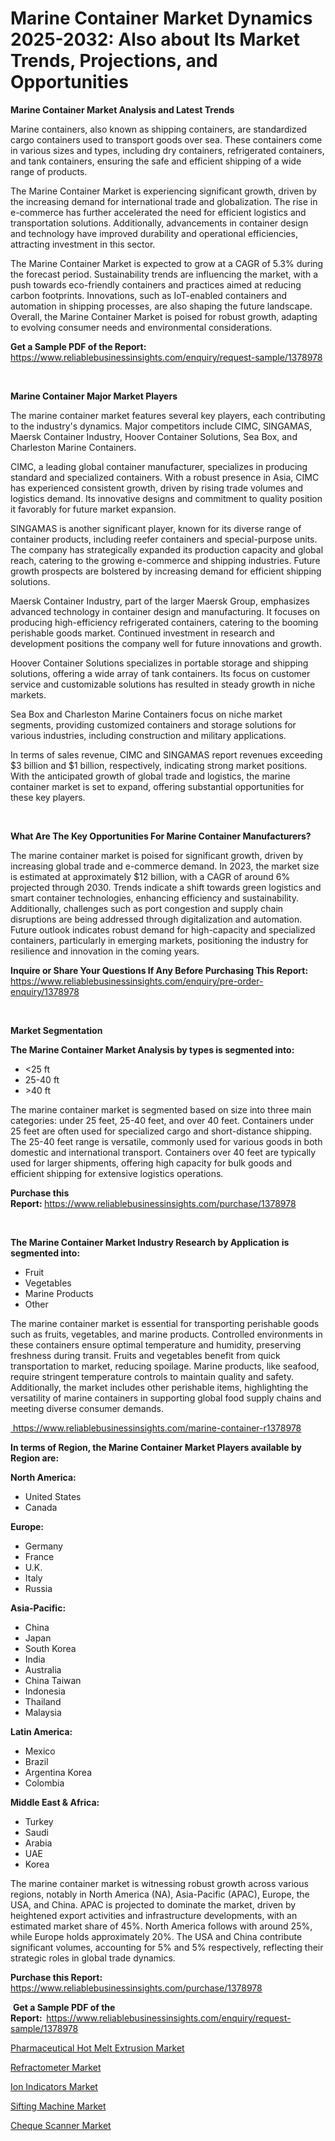 <p><h1>Marine Container Market Dynamics 2025-2032: Also about Its Market Trends, Projections, and Opportunities</h1></p><p><strong>Marine Container Market Analysis and Latest Trends</strong></p>
<p><p>Marine containers, also known as shipping containers, are standardized cargo containers used to transport goods over sea. These containers come in various sizes and types, including dry containers, refrigerated containers, and tank containers, ensuring the safe and efficient shipping of a wide range of products. </p><p>The Marine Container Market is experiencing significant growth, driven by the increasing demand for international trade and globalization. The rise in e-commerce has further accelerated the need for efficient logistics and transportation solutions. Additionally, advancements in container design and technology have improved durability and operational efficiencies, attracting investment in this sector. </p><p>The Marine Container Market is expected to grow at a CAGR of 5.3% during the forecast period. Sustainability trends are influencing the market, with a push towards eco-friendly containers and practices aimed at reducing carbon footprints. Innovations, such as IoT-enabled containers and automation in shipping processes, are also shaping the future landscape. Overall, the Marine Container Market is poised for robust growth, adapting to evolving consumer needs and environmental considerations.</p></p>
<p><strong>Get a Sample PDF of the Report:&nbsp;</strong> <a href="https://www.reliablebusinessinsights.com/enquiry/request-sample/1378978?utm_campaign=84&utm_medium=2&utm_source=Github&utm_content=ia&utm_term=21022025&utm_id=marine-container">https://www.reliablebusinessinsights.com/enquiry/request-sample/1378978</a></p>
<p>&nbsp;</p>
<p><strong>Marine Container Major Market Players</strong></p>
<p><p>The marine container market features several key players, each contributing to the industry's dynamics. Major competitors include CIMC, SINGAMAS, Maersk Container Industry, Hoover Container Solutions, Sea Box, and Charleston Marine Containers.</p><p>CIMC, a leading global container manufacturer, specializes in producing standard and specialized containers. With a robust presence in Asia, CIMC has experienced consistent growth, driven by rising trade volumes and logistics demand. Its innovative designs and commitment to quality position it favorably for future market expansion.</p><p>SINGAMAS is another significant player, known for its diverse range of container products, including reefer containers and special-purpose units. The company has strategically expanded its production capacity and global reach, catering to the growing e-commerce and shipping industries. Future growth prospects are bolstered by increasing demand for efficient shipping solutions.</p><p>Maersk Container Industry, part of the larger Maersk Group, emphasizes advanced technology in container design and manufacturing. It focuses on producing high-efficiency refrigerated containers, catering to the booming perishable goods market. Continued investment in research and development positions the company well for future innovations and growth.</p><p>Hoover Container Solutions specializes in portable storage and shipping solutions, offering a wide array of tank containers. Its focus on customer service and customizable solutions has resulted in steady growth in niche markets. </p><p>Sea Box and Charleston Marine Containers focus on niche market segments, providing customized containers and storage solutions for various industries, including construction and military applications.</p><p>In terms of sales revenue, CIMC and SINGAMAS report revenues exceeding $3 billion and $1 billion, respectively, indicating strong market positions. With the anticipated growth of global trade and logistics, the marine container market is set to expand, offering substantial opportunities for these key players.</p></p>
<p>&nbsp;</p>
<p><strong>What Are The Key Opportunities For Marine Container Manufacturers?</strong></p>
<p><p>The marine container market is poised for significant growth, driven by increasing global trade and e-commerce demand. In 2023, the market size is estimated at approximately $12 billion, with a CAGR of around 6% projected through 2030. Trends indicate a shift towards green logistics and smart container technologies, enhancing efficiency and sustainability. Additionally, challenges such as port congestion and supply chain disruptions are being addressed through digitalization and automation. Future outlook indicates robust demand for high-capacity and specialized containers, particularly in emerging markets, positioning the industry for resilience and innovation in the coming years.</p></p>
<p><strong>Inquire or Share Your Questions If Any Before Purchasing This Report:</strong> <a href="https://www.reliablebusinessinsights.com/enquiry/pre-order-enquiry/1378978?utm_campaign=84&utm_medium=2&utm_source=Github&utm_content=ia&utm_term=21022025&utm_id=marine-container">https://www.reliablebusinessinsights.com/enquiry/pre-order-enquiry/1378978</a></p>
<p>&nbsp;</p>
<p><strong>Market Segmentation</strong></p>
<p><strong>The Marine Container Market Analysis by types is segmented into:</strong></p>
<p><ul><li><25 ft</li><li>25-40 ft</li><li>>40 ft</li></ul></p>
<p><p>The marine container market is segmented based on size into three main categories: under 25 feet, 25-40 feet, and over 40 feet. Containers under 25 feet are often used for specialized cargo and short-distance shipping. The 25-40 feet range is versatile, commonly used for various goods in both domestic and international transport. Containers over 40 feet are typically used for larger shipments, offering high capacity for bulk goods and efficient shipping for extensive logistics operations.</p></p>
<p><strong>Purchase this Report:&nbsp;</strong><a href="https://www.reliablebusinessinsights.com/purchase/1378978?utm_campaign=84&utm_medium=2&utm_source=Github&utm_content=ia&utm_term=21022025&utm_id=marine-container">https://www.reliablebusinessinsights.com/purchase/1378978</a></p>
<p>&nbsp;</p>
<p><strong>The Marine Container Market Industry Research by Application is segmented into:</strong></p>
<p><ul><li>Fruit</li><li>Vegetables</li><li>Marine Products</li><li>Other</li></ul></p>
<p><p>The marine container market is essential for transporting perishable goods such as fruits, vegetables, and marine products. Controlled environments in these containers ensure optimal temperature and humidity, preserving freshness during transit. Fruits and vegetables benefit from quick transportation to market, reducing spoilage. Marine products, like seafood, require stringent temperature controls to maintain quality and safety. Additionally, the market includes other perishable items, highlighting the versatility of marine containers in supporting global food supply chains and meeting diverse consumer demands.</p></p>
<p><a href="https://www.reliablebusinessinsights.com/marine-container-r1378978?utm_campaign=84&utm_medium=2&utm_source=Github&utm_content=ia&utm_term=21022025&utm_id=marine-container">&nbsp;https://www.reliablebusinessinsights.com/marine-container-r1378978</a></p>
<p><strong>In terms of Region, the Marine Container Market Players available by Region are:</strong></p>
<p>
    <p> <strong> North America: </strong>
        <ul>
            <li>United States</li>
            <li>Canada</li>
        </ul>
        </p> 
    <p> <strong> Europe: </strong>
        <ul>
            <li>Germany</li>
            <li>France</li>
            <li>U.K.</li>
            <li>Italy</li>
            <li>Russia</li>
        </ul>
        </p> 
    <p> <strong> Asia-Pacific: </strong>
        <ul>
            <li>China</li>
            <li>Japan</li>
            <li>South Korea</li>
            <li>India</li>
            <li>Australia</li>
            <li>China Taiwan</li>
            <li>Indonesia</li>
            <li>Thailand</li>
            <li>Malaysia</li>
        </ul>
        </p> 
    <p> <strong> Latin America: </strong>
        <ul>
            <li>Mexico</li>
            <li>Brazil</li>
            <li>Argentina Korea</li>
            <li>Colombia</li>
        </ul>
        </p> 
    <p> <strong> Middle East & Africa: </strong>
        <ul>
            <li>Turkey</li>
            <li>Saudi</li>
            <li>Arabia</li>
            <li>UAE</li>
            <li>Korea</li>
        </ul>
    </p>
    </p>
<p><p>The marine container market is witnessing robust growth across various regions, notably in North America (NA), Asia-Pacific (APAC), Europe, the USA, and China. APAC is projected to dominate the market, driven by heightened export activities and infrastructure developments, with an estimated market share of 45%. North America follows with around 25%, while Europe holds approximately 20%. The USA and China contribute significant volumes, accounting for 5% and 5% respectively, reflecting their strategic roles in global trade dynamics.</p></p>
<p><strong>Purchase this Report: </strong><a href="https://www.reliablebusinessinsights.com/purchase/1378978?utm_campaign=84&utm_medium=2&utm_source=Github&utm_content=ia&utm_term=21022025&utm_id=marine-container">https://www.reliablebusinessinsights.com/purchase/1378978</a></p>
<p>&nbsp;<strong>Get a Sample PDF of the Report:&nbsp;&nbsp;</strong><a href="https://www.reliablebusinessinsights.com/enquiry/request-sample/1378978?utm_campaign=84&utm_medium=2&utm_source=Github&utm_content=ia&utm_term=21022025&utm_id=marine-container">https://www.reliablebusinessinsights.com/enquiry/request-sample/1378978</a></p>
<p><strong></strong></p>
<p><p><a href="https://github.com/zeigounjoom/Market-Research-Report-List-1/blob/main/pharmaceutical-hot-melt-extrusion-market.md?utm_campaign=84&utm_medium=2&utm_source=Github&utm_content=ia&utm_term=21022025&utm_id=marine-container">Pharmaceutical Hot Melt Extrusion Market</a></p><p><a href="https://github.com/milolohusami/Market-Research-Report-List-1/blob/main/refractometer-market.md?utm_campaign=84&utm_medium=2&utm_source=Github&utm_content=ia&utm_term=21022025&utm_id=marine-container">Refractometer Market</a></p><p><a href="https://github.com/geyangvayora/Market-Research-Report-List-1/blob/main/ion-indicators-market.md?utm_campaign=84&utm_medium=2&utm_source=Github&utm_content=ia&utm_term=21022025&utm_id=marine-container">Ion Indicators Market</a></p><p><a href="https://github.com/beroxiluwaya/Market-Research-Report-List-1/blob/main/sifting-machine-market.md?utm_campaign=84&utm_medium=2&utm_source=Github&utm_content=ia&utm_term=21022025&utm_id=marine-container">Sifting Machine Market</a></p><p><a href="https://github.com/saklpelzami95/Market-Research-Report-List-1/blob/main/cheque-scanner-market.md?utm_campaign=84&utm_medium=2&utm_source=Github&utm_content=ia&utm_term=21022025&utm_id=marine-container">Cheque Scanner Market</a></p></p>